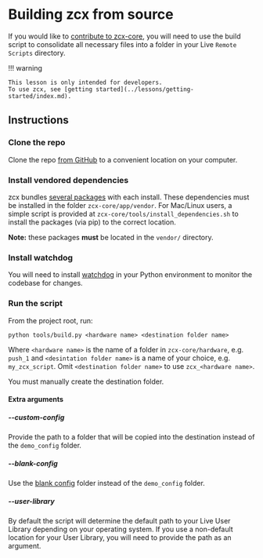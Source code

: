 # Building zcx from source

If you would like to [contribute to zcx-core](contributing.md), you will need to use the build script to consolidate all necessary files into a folder in your Live `Remote Scripts` directory.

!!! warning

    This lesson is only intended for developers.
    To use zcx, see [getting started](../lessons/getting-started/index.md).

## Instructions

### Clone the repo

Clone the repo [from GitHub](https://github.com/odisfm/zcx-core/) to a convenient location on your computer.

### Install vendored dependencies

zcx bundles [several packages](dependencies.md) with each install.
These dependencies must be installed in the folder `zcx-core/app/vendor`.
For Mac/Linux users, a simple script is provided at `zcx-core/tools/install_dependencies.sh` to install the packages (via pip) to the correct location.

**Note:** these packages **must** be located in the `vendor/` directory.

### Install watchdog

You will need to install [watchdog](https://pypi.org/project/watchdog/) in your Python environment to monitor the codebase for changes.

### Run the script

From the project root, run:

`python tools/build.py <hardware name> <destination folder name>`

Where `<hardware name>` is the name of a folder in `zcx-core/hardware`, e.g. `push_1` and `<desintation folder name>` is a name of your choice, e.g. `my_zcx_script`.
Omit `<destination folder name>` to use `zcx_<hardware name>`.

You must manually create the destination folder.

#### Extra arguments

##### --custom-config

Provide the path to a folder that will be copied into the destination instead of the `demo_config` folder.

##### --blank-config

Use the [blank config](../lessons/blank-config.md) folder instead of the `demo_config` folder.

##### --user-library

By default the script will determine the default path to your Live User Library depending on your operating system.
If you use a non-default location for your User Library, you will need to provide the path as an argument.
